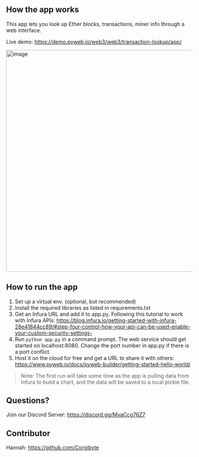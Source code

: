 ## How the app works
This app lets you look up Ether blocks, transactions, miner info through a web interface.

Live demo: https://demo.pyweb.io/web3/web3/transaction-lookup/app/


<img width="600" alt="image" src="https://user-images.githubusercontent.com/18755763/167014938-dcb63602-5699-4b33-a155-a51b2c9ec9f2.png">


## How to run the app
1) Set up a virtual env. (optional, but recommended)
2) Install the required libraries as listed in requirements.txt
3) Get an Infura URL and add it to app.py. Following this tutorial to work with Infura APIs: https://blog.infura.io/getting-started-with-infura-28e41844cc89/#step-four-control-how-your-api-can-be-used-enable-your-custom-security-settings-
4) Run `python app.py` in a command prompt. The web service should get started on localhost:8080. Change the port number in app.py if there is a port conflict.
5) Host it on the cloud for free and get a URL to share it with others: https://www.pyweb.io/docs/pyweb-builder/getting-started-hello-world/

> Note: The first run will take some time as the app is pulling data from Infura to build a chart, and the data will be saved to a local pickle file.

## Questions?
Join our Discord Server: https://discord.gg/MvaCcg76Z7

## Contributor
Hannah: https://github.com/Corgibyte
